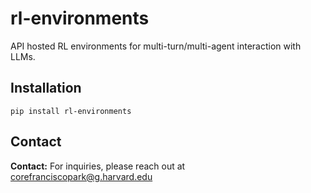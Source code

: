 # rl-environments
API hosted RL environments for multi-turn/multi-agent interaction with LLMs.

## Installation
```
pip install rl-environments
```

## Contact
**Contact:** For inquiries, please reach out at [corefranciscopark@g.harvard.edu](mailto:corefranciscopark@g.harvard.edu)
